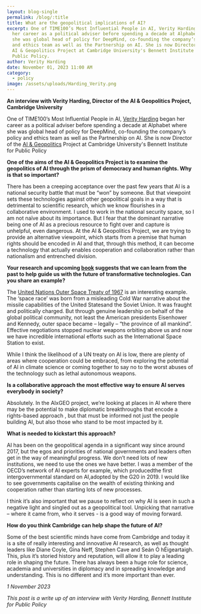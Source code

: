 ```yaml
---
layout: blog-single
permalink: /blog/:title
title: What are the geopolitical implications of AI?
excerpt: One of TIME100’s Most Influential People in AI, Verity Harding began
  her career as a political adviser before spending a decade at Alphabet where
  she was global head of policy for DeepMind, co-founding the company’s policy
  and ethics team as well as the Partnership on AI. She is now Director of the
  AI & Geopolitics Project at Cambridge University's Bennett Institute for
  Public Policy.
author: Verity Harding
date: November 01, 2023 11:00 AM
category:
  - policy
image: /assets/uploads/Harding_Verity.png
---
```

**An interview with Verity Harding, Director of the AI & Geopolitics Project, Cambridge University**

One of TIME100’s Most Influential People in AI, [Verity Harding](https://verityharding.com) began her career as a political adviser before spending a decade at Alphabet where she was global head of policy for DeepMind, co-founding the company’s policy and ethics team as well as the Partnership on AI. She is now Director of the [AI & Geopolitics](https://www.bennettinstitute.cam.ac.uk/research/research-projects/aixgeo/) Project at Cambridge University's Bennett Institute for Public Policy

**One of the aims of the AI & Geopolitics Project is to examine the geopolitics of AI through the prism of democracy and human rights. Why is that so important?**

There has been a creeping acceptance over the past few years that AI is a national security battle that must be “won” by someone. But that viewpoint  sets these technologies against other geopolitical goals in a way that is detrimental to scientific research, which we know flourishes in a collaborative environment. 
I used to work in the national security space, so I am not naïve about its importance. But I fear that the dominant narrative being one of AI as a precious resource to fight over and capture is unhelpful, even dangerous. At the AI & Geopolitics Project, we are trying to provide an alternative viewpoint, which starts from a premise that human rights should be encoded in AI and that, through this method, it can become a technology that actually enables cooperation and collaboration rather than nationalism and entrenched division.

**Your research and upcoming [book](https://blackwells.co.uk/bookshop/product/AI-Needs-You-by-Verity-Harding/9780691244877?hss_channel=lcp-20928225&utm_content=268522136&utm_medium=post&utm_source=twitter-main&utm_campaign=harding-ai-needs-you) suggests that we can learn from the past to help guide us with the future of transformative technologies. Can you share an example?** 

The [United Nations Outer Space Treaty of 1967](https://www.unoosa.org/oosa/en/ourwork/spacelaw/treaties/introouterspacetreaty.html) is an interesting example. The ‘space race’ was born from a misleading Cold War narrative about the missile capabilities of the United Statesand the Soviet Union. It was fraught and politically charged. But through genuine leadership on behalf of the global political community, not least the American  presidents Eisenhower and Kennedy, outer space became – legally – “the province of all mankind”. Effective negotiations stopped nuclear weapons orbiting above us and now we have incredible international efforts such as the International Space Station to exist.

While I think the likelihood of a UN treaty on AI is low, there are plenty of areas where cooperation could be embraced, from exploring the potential of AI in climate science or coming together to say no to the worst abuses of the technology such as lethal autonomous weapons. 

**Is a collaborative approach the most effective way to ensure AI serves everybody in society?**

Absolutely. In the AIxGEO project, we’re looking at places in AI where there may be the potential to make diplomatic breakthroughs that encode a rights-based approach , but that must be informed not just the people building AI, but also those who stand to be most impacted by it.

**What is needed to kickstart this approach?**

AI has been on the geopolitical agenda in a significant way since around 2017, but the egos and priorities of national governments and leaders often get in the way of meaningful progress. We don’t need lots of new institutions, we need to use the ones we have better. I was a member of the OECD’s network of AI experts for example, which producedthe first intergovernmental standard on AI,adopted by the G20 in 2019.  I would like to see governments capitalise on the wealth of existing  thinking and cooperation rather than starting lots of new processes.

I think it’s also important that we pause to reflect on why AI is seen in such a negative light and singled out as a geopolitical tool. Unpicking that narrative – where it came from, who it serves - is a good way of moving forward.

**How do you think Cambridge can help shape the future of AI?**

Some of the best scientific minds have come from Cambridge and today it is a site of really interesting and innovative AI research, as well as thought leaders like Diane Coyle, Gina Neff, Stephen Cave and Seán Ó hÉigeartaigh. This, plus it’s storied history and reputation, will allow it to play a leading role in shaping the future. There has always been a huge role for science, academia and universities in diplomacy and in spreading knowledge and understanding. This is no different and it’s more important than ever.

*1 November 2023*

*This post is a write up of an interview with Verity Harding, Bennett Institute for Public Policy*
